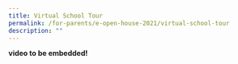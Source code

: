 ```yaml
---
title: Virtual School Tour
permalink: /for-parents/e-open-house-2021/virtual-school-tour
description: ""
---
```

**video to be embedded!**